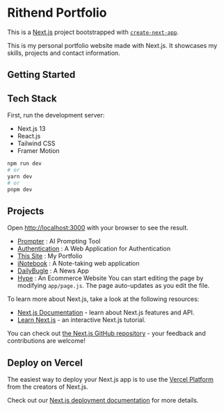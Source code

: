 # Rithend Portfolio
This is a [Next.js](https://nextjs.org/) project bootstrapped with [`create-next-app`](https://github.com/vercel/next.js/tree/canary/packages/create-next-app).

This is my personal portfolio website made with Next.js. It showcases my skills, projects and contact information.
## Getting Started

## Tech Stack
First, run the development server:

- Next.js 13
- React.js
- Tailwind CSS
- Framer Motion
```bash
npm run dev
# or
yarn dev
# or
pnpm dev
```

## Projects
Open [http://localhost:3000](http://localhost:3000) with your browser to see the result.

- [Prompter](https://prompter-7g01ve2py-rithend-sushanths-projects.vercel.app/) : AI Prompting Tool
- [Authentication](https://next-auth-pied-xi.vercel.app/) : A Web Application for Authentication
- [This Site](https://portfolio-rithend-sushanths-projects.vercel.app/) : My Portfolio
- [iNotebook](https://github.com/RithendSushanth/iNotebook) : A Note-taking web application
- [DailyBugle](https://github.com/RithendSushanth/DailyBugle-ReactJs) : A News App
- [Hype](https://github.com/RithendSushanth/Hype) : An Ecommerce Website
You can start editing the page by modifying `app/page.js`. The page auto-updates as you edit the file.


To learn more about Next.js, take a look at the following resources:

- [Next.js Documentation](https://nextjs.org/docs) - learn about Next.js features and API.
- [Learn Next.js](https://nextjs.org/learn) - an interactive Next.js tutorial.

You can check out [the Next.js GitHub repository](https://github.com/vercel/next.js/) - your feedback and contributions are welcome!

## Deploy on Vercel

The easiest way to deploy your Next.js app is to use the [Vercel Platform](https://vercel.com/new?utm_medium=default-template&filter=next.js&utm_source=create-next-app&utm_campaign=create-next-app-readme) from the creators of Next.js.

Check out our [Next.js deployment documentation](https://nextjs.org/docs/deployment) for more details.

